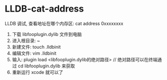 # LLDB-cat-address
LLDB 调试, 查看地址在哪个内存区: cat address 0xxxxxxxx

1. 下载 libfooplugin.dylib 文件到电脑
2. 进入根目录: ~
3. 新建文件: touch .lldbinit
4. 编辑文件: vim .lldbinit
5. 输入: plugin load <libfooplugin.dylib的绝对路径> // 绝对路径可以在终端通过 cd libfooplugin.dylib 来获取
6. 重新运行 xcode 就可以了
